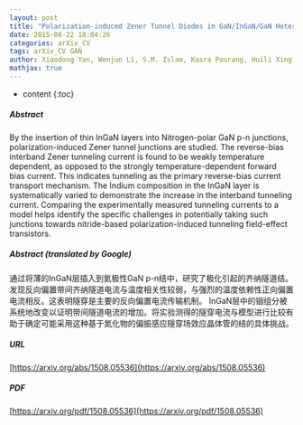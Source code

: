 ```yaml
---
layout: post
title: "Polarization-induced Zener Tunnel Diodes in GaN/InGaN/GaN Heterojunctions"
date: 2015-08-22 18:04:26
categories: arXiv_CV
tags: arXiv_CV GAN
author: Xiaodong Yan, Wenjun Li, S.M. Islam, Kasra Pourang, Huili Xing, Patrick Fay, Debdeep Jena
mathjax: true
---
```


* content
{:toc}

##### Abstract
By the insertion of thin InGaN layers into Nitrogen-polar GaN p-n junctions, polarization-induced Zener tunnel junctions are studied. The reverse-bias interband Zener tunneling current is found to be weakly temperature dependent, as opposed to the strongly temperature-dependent forward bias current. This indicates tunneling as the primary reverse-bias current transport mechanism. The Indium composition in the InGaN layer is systematically varied to demonstrate the increase in the interband tunneling current. Comparing the experimentally measured tunneling currents to a model helps identify the specific challenges in potentially taking such junctions towards nitride-based polarization-induced tunneling field-effect transistors.

##### Abstract (translated by Google)
通过将薄的InGaN层插入到氮极性GaN p-n结中，研究了极化引起的齐纳隧道结。发现反向偏置带间齐纳隧道电流与温度相关性较弱，与强烈的温度依赖性正向偏置电流相反。这表明隧穿是主要的反向偏置电流传输机制。 InGaN层中的铟组分被系统地改变以证明带间隧道电流的增加。将实验测得的隧穿电流与模型进行比较有助于确定可能采用这种基于氮化物的偏振感应隧穿场效应晶体管的结的具体挑战。

##### URL
[https://arxiv.org/abs/1508.05536](https://arxiv.org/abs/1508.05536)

##### PDF
[https://arxiv.org/pdf/1508.05536](https://arxiv.org/pdf/1508.05536)

